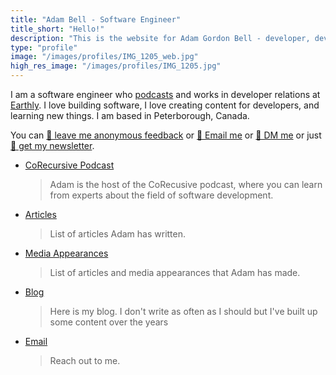 ```yaml
---
title: "Adam Bell - Software Engineer"
title_short: "Hello!"
description: "This is the website for Adam Gordon Bell - developer, developer relations engineer, podcaster, and human."
type: "profile"
image: "/images/profiles/IMG_1205_web.jpg"
high_res_image: "/images/profiles/IMG_1205.jpg"
---
```

I am a software engineer who <a href="https://corecursive.com/">podcasts</a> and works in developer relations at <a href="https://earthly.dev">Earthly</a>.  I love building software, I love creating content for developers, and learning new things.  I am based in Peterborough, Canada.  

You can <a href="https://www.admonymous.co/adamgordonbell">📝 leave me anonymous feedback</a> or <a href="mailto:adam@corecursive.com">📧 Email me</a> or <a href="https://twitter.com/adamgordonbell">💬 DM me</a> or just <a href="https://newsletter.corecursive.com/">📰 get my newsletter</a>.


- [CoRecursive Podcast](https://corecursive.com/)

    >  Adam is the host of the CoRecusive podcast, where you can learn from experts about the field of software development.

- [Articles](/articles/)

    >  List of articles Adam has written.

- [Media Appearances](/media/)

    >  List of articles and media appearances that Adam has made.

- [Blog](/blog/)

    >  Here is my blog.  I don't write as often as I should but I've built up some content over the years
- [Email](mailto:adam@corecursive.com)

    > Reach out to me.